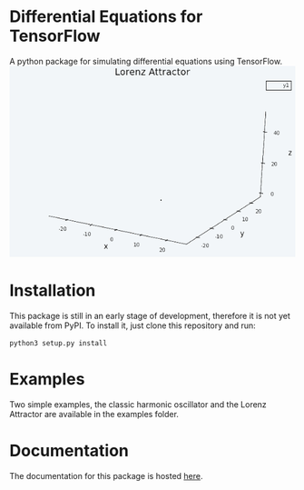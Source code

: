 # Differential Equations for TensorFlow
A python package for simulating differential equations using TensorFlow.
![Lorenz Attractor](https://github.com/dwd31415/tensorflow-diff-eq/blob/master/examples/lorenz_attractor_animated.gif?raw=true)
# Installation
This package is still in an early stage of development, therefore it is not yet 
available from PyPI. To install it, just clone this repository and run:

```
python3 setup.py install
```
    
# Examples
Two simple examples, the classic harmonic oscillator and the Lorenz Attractor are available in the examples folder.
 
# Documentation
The documentation for this package is hosted [here](https://dwd31415.github.io/tensorflow-diff-eq/).
    
   
